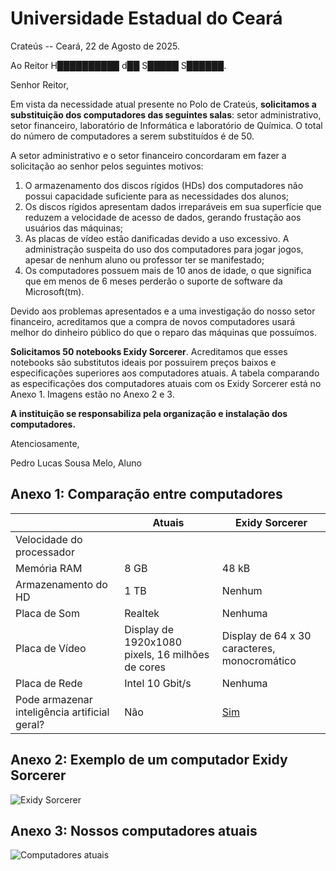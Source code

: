 # Universidade Estadual do Ceará


Crateús -- Ceará, 22 de Agosto de 2025.

Ao Reitor H██████████ d██ S█████ S██████.


Senhor Reitor,

Em vista da necessidade atual presente no Polo de Crateús, **solicitamos a substituição dos computadores das seguintes salas**: setor administrativo, setor financeiro, laboratório de Informática e laboratório de Química. O total do número de computadores a serem substituídos é de 50.

A setor administrativo e o setor financeiro concordaram em fazer a solicitação ao senhor pelos seguintes motivos:

1. O armazenamento dos discos rígidos (HDs) dos computadores não possui capacidade suficiente para as necessidades dos alunos;
2. Os discos rígidos apresentam dados irreparáveis em sua superfície que reduzem a velocidade de acesso de dados, gerando frustação aos usuários das máquinas;
3. As placas de vídeo estão danificadas devido a uso excessivo. A administração suspeita do uso dos computadores para jogar jogos, apesar de nenhum aluno ou professor ter se manifestado;
4. Os computadores possuem mais de 10 anos de idade, o que significa que em menos de 6 meses perderão o suporte de software da Microsoft(tm).

Devido aos problemas apresentados e a uma investigação do nosso setor financeiro, acreditamos que a compra de novos computadores usará melhor do dinheiro público do que o reparo das máquinas que possuímos.

**Solicitamos 50 notebooks Exidy Sorcerer**. Acreditamos que esses notebooks são substitutos ideais por possuirem preços baixos e especificações superiores aos computadores atuais. A tabela comparando as especificações dos computadores atuais com os Exidy Sorcerer está no Anexo 1. Imagens estão no Anexo 2 e 3.

**A instituição se responsabiliza pela organização e instalação dos computadores.**

Atenciosamente,

Pedro Lucas Sousa Melo,
Aluno 


## Anexo 1: Comparação entre computadores

|                                               | Atuais                                           | Exidy Sorcerer                               |
|-----------------------------------------------|--------------------------------------------------|----------------------------------------------|
| Velocidade do processador                     |                                                  |                                              |
| Memória RAM                                   | 8 GB                                             | 48 kB                                        |
| Armazenamento do HD                           | 1 TB                                             | Nenhum                                       |
| Placa de Som                                  | Realtek                                          | Nenhuma                                      |
| Placa de Vídeo                                | Display de 1920x1080 pixels, 16 milhões de cores | Display de 64 x 30 caracteres, monocromático |
| Placa de Rede                                 | Intel 10 Gbit/s                                  | Nenhuma                                      |
| Pode armazenar inteligência artificial geral? | Não                                              | [Sim](https://scp-wiki.wikidot.com/scp-079)  |

## Anexo 2: Exemplo de um computador Exidy Sorcerer

![Exidy Sorcerer](https://upload.wikimedia.org/wikipedia/commons/3/38/Exidy_Sorcerer_%282225178018%29.jpg)

## Anexo 3: Nossos computadores atuais

![Computadores atuais](https://upload.wikimedia.org/wikipedia/commons/b/be/Old_computer_lab.jpg)

